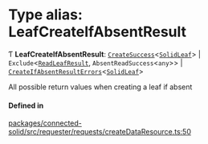 # Type alias: LeafCreateIfAbsentResult

Ƭ **LeafCreateIfAbsentResult**: [`CreateSuccess`](../classes/CreateSuccess.md)\<[`SolidLeaf`](../classes/SolidLeaf.md)\> \| `Exclude`\<[`ReadLeafResult`](ReadLeafResult.md), `AbsentReadSuccess`\<`any`\>\> \| [`CreateIfAbsentResultErrors`](CreateIfAbsentResultErrors.md)\<[`SolidLeaf`](../classes/SolidLeaf.md)\>

All possible return values when creating a leaf if absent

#### Defined in

[packages/connected-solid/src/requester/requests/createDataResource.ts:50](https://github.com/o-development/ldo/blob/db87958cb6f858f6cf7340ba5d9536a3a794d587/packages/connected-solid/src/requester/requests/createDataResource.ts#L50)
